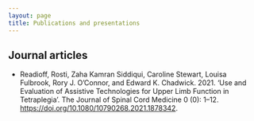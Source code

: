 ```yaml
---
layout: page
title: Publications and presentations
---
```


## Journal articles

- Readioff, Rosti, Zaha Kamran Siddiqui, Caroline Stewart, Louisa Fulbrook, Rory J. O’Connor, and Edward K. Chadwick. 2021. ‘Use and Evaluation of Assistive Technologies for Upper Limb Function in Tetraplegia’. The Journal of Spinal Cord Medicine 0 (0): 1–12. https://doi.org/10.1080/10790268.2021.1878342.
